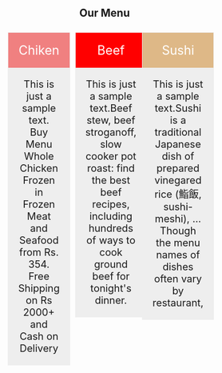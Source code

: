 <!doctype html>
<html>
<head>
<meta charset="UTF-8">
<meta name="viewport" content="width=device-width, initial-scale=1.0">
<title>Module 2 solution</title>

<style>
* {
  box-sizing: border-box;
}

.columns {
  float: left;
  width: 33.3%;
  padding: 8px;
}

.item {
  list-style-type: none;
  border: 1px solid #eee;
  margin: 0;
  padding: 0;
 
}



.item .header {
  background-color:lightcoral;
  color: white;
  font-size: 25px;
}

.item li {
  border-bottom: 1px solid #eee;
  padding: 20px;
  text-align: center;
}

.item .grey {
  background-color: #eee;
  font-size: 20px;
}

</style>

</head>

<body>
<h2 style="text-align:center">Our Menu</h2>


<div class="columns">
  <ul class="item">
    <li class="header" style=" background-color: lightcoral">Chiken</li>
    <li class="grey">This is just a sample text. Buy Menu Whole Chicken Frozen in Frozen Meat and Seafood from Rs. 354. Free Shipping on Rs 2000+ and Cash on Delivery</li>

  </ul>
</div>

<div class="columns">
  <ul class="item">
    <li class="header" style="background-color: red">Beef</li>
    <li class="grey">This is just a sample text.Beef stew, beef stroganoff, slow cooker pot roast: find the best beef recipes, including hundreds of ways to cook ground beef for tonight's dinner.</li>

  </ul>
</div>

<div class="columns">
  <ul class="item">
    <li class="header" style=" background-color:burlywood">Sushi</li>
    <li class="grey">This is just a sample text.Sushi is a traditional Japanese dish of prepared vinegared rice (鮨飯, sushi-meshi), ... Though the menu names of dishes often vary by restaurant,</li>
 
  </ul>
</div>

 

</body>
</html>
